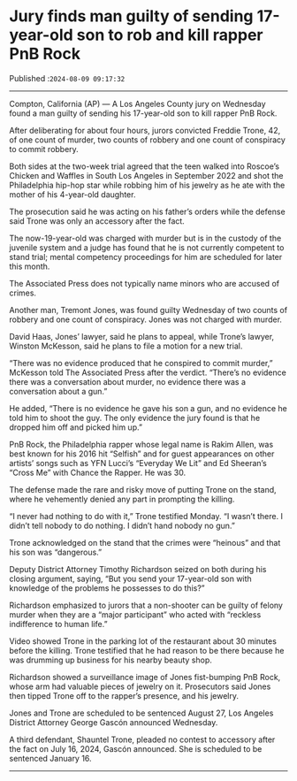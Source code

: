 # Jury finds man guilty of sending 17-year-old son to rob and kill rapper PnB Rock

Published :`2024-08-09 09:17:32`

---

Compton, California (AP) — A Los Angeles County jury on Wednesday found a man guilty of sending his 17-year-old son to kill rapper PnB Rock.

After deliberating for about four hours, jurors convicted Freddie Trone, 42, of one count of murder, two counts of robbery and one count of conspiracy to commit robbery.

Both sides at the two-week trial agreed that the teen walked into Roscoe’s Chicken and Waffles in South Los Angeles in September 2022 and shot the Philadelphia hip-hop star while robbing him of his jewelry as he ate with the mother of his 4-year-old daughter.

The prosecution said he was acting on his father’s orders while the defense said Trone was only an accessory after the fact.

The now-19-year-old was charged with murder but is in the custody of the juvenile system and a judge has found that he is not currently competent to stand trial; mental competency proceedings for him are scheduled for later this month.

The Associated Press does not typically name minors who are accused of crimes.

Another man, Tremont Jones, was found guilty Wednesday of two counts of robbery and one count of conspiracy. Jones was not charged with murder.

David Haas, Jones’ lawyer, said he plans to appeal, while Trone’s lawyer, Winston McKesson, said he plans to file a motion for a new trial.

“There was no evidence produced that he conspired to commit murder,” McKesson told The Associated Press after the verdict. “There’s no evidence there was a conversation about murder, no evidence there was a conversation about a gun.”

He added, “There is no evidence he gave his son a gun, and no evidence he told him to shoot the guy. The only evidence the jury found is that he dropped him off and picked him up.”

PnB Rock, the Philadelphia rapper whose legal name is Rakim Allen, was best known for his 2016 hit “Selfish” and for guest appearances on other artists’ songs such as YFN Lucci’s “Everyday We Lit” and Ed Sheeran’s “Cross Me” with Chance the Rapper. He was 30.

The defense made the rare and risky move of putting Trone on the stand, where he vehemently denied any part in prompting the killing.

“I never had nothing to do with it,” Trone testified Monday. “I wasn’t there. I didn’t tell nobody to do nothing. I didn’t hand nobody no gun.”

Trone acknowledged on the stand that the crimes were “heinous” and that his son was “dangerous.”

Deputy District Attorney Timothy Richardson seized on both during his closing argument, saying, “But you send your 17-year-old son with knowledge of the problems he possesses to do this?”

Richardson emphasized to jurors that a non-shooter can be guilty of felony murder when they are a “major participant” who acted with “reckless indifference to human life.”

Video showed Trone in the parking lot of the restaurant about 30 minutes before the killing. Trone testified that he had reason to be there because he was drumming up business for his nearby beauty shop.

Richardson showed a surveillance image of Jones fist-bumping PnB Rock, whose arm had valuable pieces of jewelry on it. Prosecutors said Jones then tipped Trone off to the rapper’s presence, and his jewelry.

Jones and Trone are scheduled to be sentenced August 27, Los Angeles District Attorney George Gascón announced Wednesday.

A third defendant, Shauntel Trone, pleaded no contest to accessory after the fact on July 16, 2024, Gascón announced. She is scheduled to be sentenced January 16.

---

